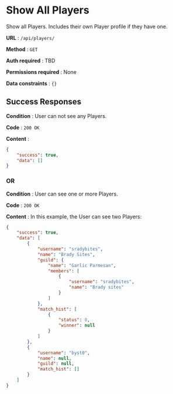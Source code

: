 # Show All Players

Show all Players. Includes their own Player profile if they have one.

**URL** : `/api/players/`

**Method** : `GET`

**Auth required** : TBD

**Permissions required** : None

**Data constraints** : `{}`

## Success Responses

**Condition** : User can not see any Players.

**Code** : `200 OK`

**Content** :
```json
{
    "success": true,
    "data": []
}
```

### OR

**Condition** : User can see one or more Players.

**Code** : `200 OK`

**Content** : In this example, the User can see two Players:

```json
{
    "success": true,
    "data": [
        {
            "username": "sradybites",
            "name": "Brady Sites",
            "guild": {
                "name": "Garlic Parmesan",
                "members": [
                    {
                        "username": "sradybites",
                        "name": "Brady sites"
                    }
                ]
            },
            "match_hist": [
                {
                    "status": 0,
                    "winner": null
                }
            ]
        },
        {
            "username": "byst0",
            "name": null,
            "guild": null,
            "match_hist": []
        }
    ]
}
```